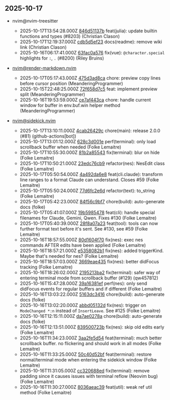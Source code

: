 ## 2025-10-17

* nvim@nvim-treesitter
  - 2025-10-17T13:54:28.000Z [846d51137b](https://github.com/nvim-treesitter/nvim-treesitter/commit/846d51137b8cbc030ab94edf9dc33968ddcdb195) feat(julia): update builtin functions and types (#8203) (Christian Clason)
  - 2025-10-17T12:19:37.000Z [cdb5d5ef23](https://github.com/nvim-treesitter/nvim-treesitter/commit/cdb5d5ef233cd5d3c558b4a48dc367943bd5c016) docs(readme): remove wiki link (Christian Clason)
  - 2025-10-16T06:17:41.000Z [63fac0a576](https://github.com/nvim-treesitter/nvim-treesitter/commit/63fac0a576bc78a4790cbcce24646cca860bc8c1) fix(vue): `@character.special` highlights for `:`, `.` (#8200) (Riley Bruins)

* nvim@render-markdown.nvim
  - 2025-10-17T05:17:43.000Z [475d3ad8ca](https://github.com/MeanderingProgrammer/render-markdown.nvim/commit/475d3ad8cae486b0df6fc6050cf5b5ea1de42db8) chore: preview copy lines before cursor position (MeanderingProgrammer)
  - 2025-10-15T22:48:25.000Z [72f658d7c5](https://github.com/MeanderingProgrammer/render-markdown.nvim/commit/72f658d7c506fff6a10bee4e7fa2af081f91489b) feat: implement preview split (MeanderingProgrammer)
  - 2025-10-16T19:53:59.000Z [ce7af443ca](https://github.com/MeanderingProgrammer/render-markdown.nvim/commit/ce7af443ca95fdc9dea2a412b9213c211255a1c0) chore: handle current window for buffer in env.buf.win helper method (MeanderingProgrammer)

* nvim@sidekick.nvim
  - 2025-10-17T13:10:11.000Z [4cab26429c](https://github.com/folke/sidekick.nvim/commit/4cab26429c01b2225dea7a201dcb94f81767e50b) chore(main): release 2.0.0 (#81) (github-actions[bot])
  - 2025-10-17T13:01:12.000Z [628c3d001e](https://github.com/folke/sidekick.nvim/commit/628c3d001e8697debdbd36dfed6441e7fe6fffc5) perf(terminal): only load scrollback buffer when needed (Folke Lemaitre)
  - 2025-10-17T10:55:30.000Z [81b2a85543](https://github.com/folke/sidekick.nvim/commit/81b2a85543c5fd7fd19ce29169c99665e672c666) fix(terminal): blur on hide (Folke Lemaitre)
  - 2025-10-17T10:50:21.000Z [23edc76cb9](https://github.com/folke/sidekick.nvim/commit/23edc76cb96fbd88e3dca5955a2133326b0d9cee) refactor(nes): NesEdit class (Folke Lemaitre)
  - 2025-10-17T05:50:54.000Z [4a492da6e8](https://github.com/folke/sidekick.nvim/commit/4a492da6e863d06b15e887be97dd43c50b76f11d) feat(cli.claude): transform line ranges to a format Claude can understand. Closes #59 (Folke Lemaitre)
  - 2025-10-17T05:50:24.000Z [77d6fc2e6d](https://github.com/folke/sidekick.nvim/commit/77d6fc2e6d09b018de0ac2e1d71f14cd7fd5fa9d) refactor(text): to_string (Folke Lemaitre)
  - 2025-10-17T05:42:23.000Z [84f56c9bf7](https://github.com/folke/sidekick.nvim/commit/84f56c9bf7c904fd9d1ab6341644afeda36fa0f2) chore(build): auto-generate docs (folke)
  - 2025-10-17T05:41:07.000Z [19b5985478](https://github.com/folke/sidekick.nvim/commit/19b59854782837430ae297ed4690660b7aa254d5) feat(cli): handle special filenames for Claude, Gemini, Qwen. Fixes #130 (Folke Lemaitre)
  - 2025-10-17T05:40:39.000Z [28f8a07a23](https://github.com/folke/sidekick.nvim/commit/28f8a07a236dd0dea60942b3996465ddd29b770d) feat(tool): tools can now further format text before it's sent. See #130, see #59 (Folke Lemaitre)
  - 2025-10-16T18:57:55.000Z [80d1604f70](https://github.com/folke/sidekick.nvim/commit/80d1604f7081cb6f72f6985af133dced8db5c5a8) fix(nes): exec nes commands AFTER edits have been applied (Folke Lemaitre)
  - 2025-10-16T18:57:21.000Z [e5358082b1](https://github.com/folke/sidekick.nvim/commit/e5358082b1c58608d3ed1260f7c4f9841b632ae6) fix(nes): added triggerKind. Maybe that's needed for nes? (Folke Lemaitre)
  - 2025-10-16T18:57:03.000Z [3669eae435](https://github.com/folke/sidekick.nvim/commit/3669eae4354f9fdd479ff285877f610bb95dfdd5) fix(nes): better didFocus tracking (Folke Lemaitre)
  - 2025-10-16T18:26:02.000Z [2195213ba2](https://github.com/folke/sidekick.nvim/commit/2195213ba29be1a5178e502076c1102958bd7283) fix(terminal): safer way of entering terminal mode from scrollback buffer (#129) (qw457812)
  - 2025-10-16T15:47:28.000Z [39a16381ef](https://github.com/folke/sidekick.nvim/commit/39a16381ef711a4e6ac6f95f4ba1297365889fef) perf(nes): only send didFocus events for regular buffers and if different (Folke Lemaitre)
  - 2025-10-16T13:03:22.000Z [5163dc3416](https://github.com/folke/sidekick.nvim/commit/5163dc34166c89ca3a3c103aaa20b99fb2ba22b4) chore(build): auto-generate docs (folke)
  - 2025-10-16T13:02:20.000Z [abbd05132d](https://github.com/folke/sidekick.nvim/commit/abbd05132d88e2966016e40d2184bcc930ccbc48) fix(nes): trigger on `ModeChanged *:n` instead of `InsertLeave`. See #125 (Folke Lemaitre)
  - 2025-10-16T12:15:11.000Z [da7ae0278a](https://github.com/folke/sidekick.nvim/commit/da7ae0278aa58c3d66ad65c61da3bfe364960b50) chore(build): auto-generate docs (folke)
  - 2025-10-16T12:13:51.000Z [839500723b](https://github.com/folke/sidekick.nvim/commit/839500723b578984ed6e4975b3302c8267784e81) fix(nes): skip old edits early (Folke Lemaitre)
  - 2025-10-16T11:34:23.000Z [3aa2fe5d54](https://github.com/folke/sidekick.nvim/commit/3aa2fe5d54f084cbfae591623f50cb8833a17f76) feat(terminal): much better scrollback buffer. no flickering and should work in all modes (Folke Lemaitre)
  - 2025-10-16T11:33:25.000Z [50c40d52bf](https://github.com/folke/sidekick.nvim/commit/50c40d52bf9e9f6aad0c0071fd44cc283ababf92) feat(terminal): restore normal/terminal mode when entering the sidekick window (Folke Lemaitre)
  - 2025-10-16T11:31:05.000Z [cc320688ed](https://github.com/folke/sidekick.nvim/commit/cc320688ed6015508f7b72a2770581e47ad972f6) fix(terminal): remove padding since it causes issues with terminal reflow (Neovim bug) (Folke Lemaitre)
  - 2025-10-16T11:30:27.000Z [8036aeac39](https://github.com/folke/sidekick.nvim/commit/8036aeac392666e1b39d6c664f1741e813f74d49) feat(util): weak ref util method (Folke Lemaitre)
